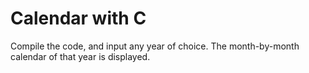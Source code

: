 # Calendar with C
Compile the code, and input any year of choice. The month-by-month calendar of that year is displayed.
